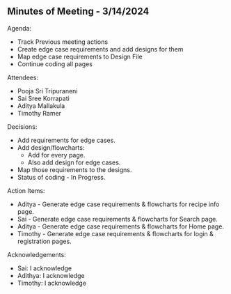 ## Minutes of Meeting - 3/14/2024

 Agenda:
  
  * Track Previous meeting actions
  * Create edge case requirements and add designs for them
  * Map edge case requirements to Design File
  * Continue coding all pages
    
 Attendees:
  
  * Pooja Sri Tripuraneni
  * Sai Sree Korrapati
  * Aditya Mallakula
  * Timothy Ramer

 Decisions:

  * Add requirements for edge cases.
  * Add design/flowcharts:
    * Add for every page.
    * Also add design for edge cases.
  * Map those requirements to the designs.
  * Status of coding - In Progress.

 Action Items:

  * Aditya - Generate edge case requirements & flowcharts for recipe info page.
  * Sai - Generate edge case requirements & flowcharts for Search page.
  * Aditya - Generate edge case requirements & flowcharts for Home page.
  * Timothy - Generate edge case requirements & flowcharts for login & registration pages.

 Acknowledgements:
  
  * Sai: I acknowledge 
  * Adithya: I acknowledge
  * Timothy: I acknowledge
